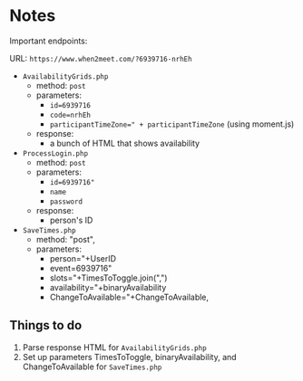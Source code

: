 # Notes

Important endpoints:

URL: `https://www.when2meet.com/?6939716-nrhEh`

- `AvailabilityGrids.php`
    - method: `post`
    - parameters:
        - `id=6939716`
        - `code=nrhEh`
        - `participantTimeZone=" + participantTimeZone` (using moment.js)
    - response:
        - a bunch of HTML that shows availability
- `ProcessLogin.php`
    - method: `post`
    - parameters:
        - `id=6939716"`
        - `name`
        - `password`
    - response:
        - person's ID
- `SaveTimes.php`
    - method: "post",
    - parameters:
        - person="+UserID
        - event=6939716"
        - slots="+TimesToToggle.join(",")
        - availability="+binaryAvailability
        - ChangeToAvailable="+ChangeToAvailable,

## Things to do

1. Parse response HTML for `AvailabilityGrids.php`
2. Set up parameters TimesToToggle, binaryAvailability, and ChangeToAvailable for `SaveTimes.php`
